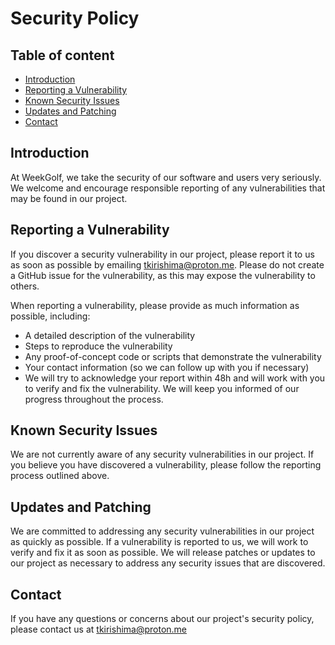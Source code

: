 # Security Policy
## Table of content

<!-- vim-markdown-toc GFM -->

* [Introduction](#introduction)
* [Reporting a Vulnerability](#reporting-a-vulnerability)
* [Known Security Issues](#known-security-issues)
* [Updates and Patching](#updates-and-patching)
* [Contact](#contact)

<!-- vim-markdown-toc -->

## Introduction
At WeekGolf, we take the security of our software and users very seriously. We welcome and encourage responsible reporting of any vulnerabilities that may be found in our project.

## Reporting a Vulnerability
If you discover a security vulnerability in our project, please report it to us as soon as possible by emailing tkirishima@proton.me. Please do not create a GitHub issue for the vulnerability, as this may expose the vulnerability to others.

When reporting a vulnerability, please provide as much information as possible, including:

- A detailed description of the vulnerability
- Steps to reproduce the vulnerability
- Any proof-of-concept code or scripts that demonstrate the vulnerability
- Your contact information (so we can follow up with you if necessary)
- We will try to acknowledge your report within 48h and will work with you to verify and fix the vulnerability. We will keep you informed of our progress throughout the process.

## Known Security Issues
We are not currently aware of any security vulnerabilities in our project. If you believe you have discovered a vulnerability, please follow the reporting process outlined above.

## Updates and Patching
We are committed to addressing any security vulnerabilities in our project as quickly as possible. If a vulnerability is reported to us, we will work to verify and fix it as soon as possible. We will release patches or updates to our project as necessary to address any security issues that are discovered.

## Contact
If you have any questions or concerns about our project's security policy, please contact us at tkirishima@proton.me
